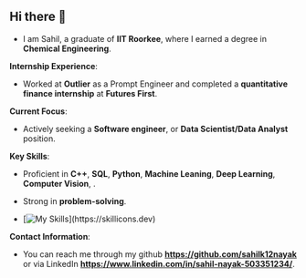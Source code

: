 <!--
**sahilk12nayak/sahilk12nayak** is a ✨ _special_ ✨ repository because its `README.md` (this file) appears on your GitHub profile.

Here are some ideas to get you started:

- 🔭 I’m currently working on ...
- 🌱 I’m currently learning ...
- 👯 I’m looking to collaborate on ...
- 🤔 I’m looking for help with ...
- 💬 Ask me about ...
- 📫 How to reach me: ...
- 😄 Pronouns: ...
- ⚡ Fun fact: ...
-->



## Hi there 👋
- I am Sahil, a graduate of **IIT Roorkee**, where I earned a degree in **Chemical Engineering**.

**Internship Experience**:
- Worked at **Outlier** as a Prompt Engineer and completed a **quantitative finance internship** at **Futures First**.

**Current Focus**:
- Actively seeking a **Software engineer**, or **Data Scientist/Data Analyst** position.

**Key Skills**:
- Proficient in **C++**, **SQL**, **Python**, **Machine Leaning**, **Deep Learning**, **Computer Vision**, .
- Strong in **problem-solving**.

- [![My Skills](https://skillicons.dev/icons?i=cpp,py,git,github,ubuntu,mysql,opencv,sklearn,tensorflow,)](https://skillicons.dev)

**Contact Information**:
- You can reach me through my github **https://github.com/sahilk12nayak** or via LinkedIn **https://www.linkedin.com/in/sahil-nayak-503351234/**.
